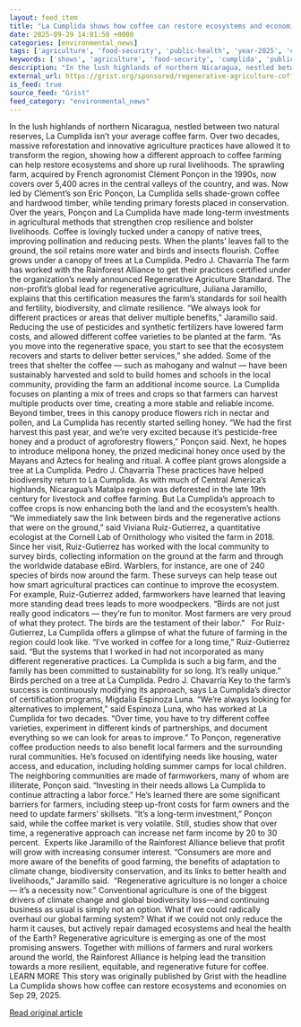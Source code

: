 ```yaml
---
layout: feed_item
title: "La Cumplida shows how coffee can restore ecosystems and economies"
date: 2025-09-29 14:01:50 +0000
categories: [environmental_news]
tags: ['agriculture', 'food-security', 'public-health', 'year-2025', 'climate-health']
keywords: ['shows', 'agriculture', 'food-security', 'cumplida', 'public-health', 'year-2025', 'climate-health', 'coffee']
description: "In the lush highlands of northern Nicaragua, nestled between two natural reserves, La Cumplida isn’t your average coffee farm"
external_url: https://grist.org/sponsored/regenerative-agriculture-coffee-la-cumplida-nicaragua-rainforest-alliance/
is_feed: true
source_feed: "Grist"
feed_category: "environmental_news"
---
```


In the lush highlands of northern Nicaragua, nestled between two natural reserves, La Cumplida isn’t your average coffee farm. Over two decades, massive reforestation and innovative agriculture practices have allowed it to transform the region, showing how a different approach to coffee farming can help restore ecosystems and shore up rural livelihoods. The sprawling farm, acquired by French agronomist Clément Ponçon in the 1990s, now covers over 5,400 acres in the central valleys of the country, and was. Now led by Clément’s son Eric Ponçon, La Cumplida sells shade-grown coffee and hardwood timber, while tending primary forests placed in conservation.&nbsp; Over the years, Ponçon and La Cumplida have made long-term investments in agricultural methods that strengthen crop resilience and bolster livelihoods. Coffee is lovingly tucked under a canopy of native trees, improving pollination and reducing pests. When the plants’ leaves fall to the ground, the soil retains more water and birds and insects flourish. Coffee grows under a canopy of trees at La Cumplida. Pedro J. Chavarría The farm has worked with the Rainforest Alliance to get their practices certified under the organization’s newly announced Regenerative Agriculture Standard. The non-profit’s global lead for regenerative agriculture, Juliana Jaramillo, explains that this certification measures the farm’s standards for soil health and fertility, biodiversity, and climate resilience. “We always look for different practices or areas that deliver multiple benefits,” Jaramillo said. Reducing the use of pesticides and synthetic fertilizers have lowered farm costs, and allowed different coffee varieties to be planted at the farm. “As you move into the regenerative space, you start to see that the ecosystem recovers and starts to deliver better services,” she added. Some of the trees that shelter the coffee — such as mahogany and walnut — have been sustainably harvested and sold to build homes and schools in the local community, providing the farm an additional income source. La Cumplida focuses on planting a mix of trees and crops so that farmers can harvest multiple products over time, creating a more stable and reliable income. Beyond timber, trees in this canopy produce flowers rich in nectar and pollen, and La Cumplida has recently started selling honey. “We had the first harvest this past year, and we&#8217;re very excited because it&#8217;s pesticide-free honey and a product of agroforestry flowers,” Ponçon said. Next, he hopes to introduce melipona honey, the prized medicinal honey once used by the Mayans and Aztecs for healing and ritual. A coffee plant grows alongside a tree at La Cumplida. Pedro J. Chavarría These practices have helped biodiversity return to La Cumplida. As with much of Central America’s highlands, Nicaragua’s Matalpa region was deforested in the late 19th century for livestock and coffee farming. But La Cumplida’s approach to coffee crops is now enhancing both the land and the ecosystem’s health. “We immediately saw the link between birds and the regenerative actions that were on the ground,” said Viviana Ruiz-Gutierrez, a quantitative ecologist at the Cornell Lab of Ornithology who visited the farm in 2018.&nbsp; Since her visit, Ruiz-Gutierrez has worked with the local community to survey birds, collecting information on the ground at the farm and through the worldwide database eBird. Warblers, for instance, are one of 240 species of birds now around the farm. These surveys can help tease out how smart agricultural practices can continue to improve the ecosystem. For example, Ruiz-Gutierrez added, farmworkers have learned that leaving more standing dead trees leads to more woodpeckers. “Birds are not just really good indicators — they&#8217;re fun to monitor. Most farmers are very proud of what they protect. The birds are the testament of their labor.”&nbsp;&nbsp; For Ruiz-Gutierrez, La Cumplida offers a glimpse of what the future of farming in the region could look like. “I&#8217;ve worked in coffee for a long time,” Ruiz-Gutierrez said. “But the systems that I worked in had not incorporated as many different regenerative practices. La Cumplida is such a big farm, and the family has been committed to sustainability for so long. It’s really unique.” Birds perched on a tree at La Cumplida. Pedro J. Chavarría Key to the farm’s success is continuously modifying its approach, says La Cumplida’s director of certification programs, Migdalia Espinoza Luna. “We&#8217;re always looking for alternatives to implement,” said Espinoza Luna, who has worked at La Cumplida for two decades. “Over time, you have to try different coffee varieties, experiment in different kinds of partnerships, and document everything so we can look for areas to improve.” To Ponçon, regenerative coffee production needs to also benefit local farmers and the surrounding rural communities. He’s focused on identifying needs like housing, water access, and education, including holding summer camps for local children. The neighboring communities are made of farmworkers, many of whom are illiterate, Ponçon said. “Investing in their needs allows La Cumplida to continue attracting a labor force.” He’s learned there are some significant barriers for farmers, including steep up-front costs for farm owners and the need to update farmers’ skillsets. “It&#8217;s a long-term investment,” Ponçon said, while the coffee market is very volatile. Still, studies show that over time, a regenerative approach can increase net farm income by 20 to 30 percent.&nbsp; Experts like Jaramillo of the Rainforest Alliance believe that profit will grow with increasing consumer interest. “Consumers are more and more aware of the benefits of good farming, the benefits of adaptation to climate change, biodiversity conservation, and its links to better health and livelihoods,” Jaramillo said.&nbsp; “Regenerative agriculture is no longer a choice — it&#8217;s a necessity now.” Conventional agriculture is one of the biggest drivers of climate change and global biodiversity loss—and continuing business as usual is simply not an option. What if we could radically overhaul our global farming system? What if we could not only reduce the harm it causes, but actively repair damaged ecosystems and heal the health of the Earth? Regenerative agriculture is emerging as one of the most promising answers. Together with millions of farmers and rural workers around the world, the Rainforest Alliance is helping lead the transition towards a more resilient, equitable, and regenerative future for coffee. LEARN MORE This story was originally published by Grist with the headline La Cumplida shows how coffee can restore ecosystems and economies on Sep 29, 2025.

[Read original article](https://grist.org/sponsored/regenerative-agriculture-coffee-la-cumplida-nicaragua-rainforest-alliance/)
